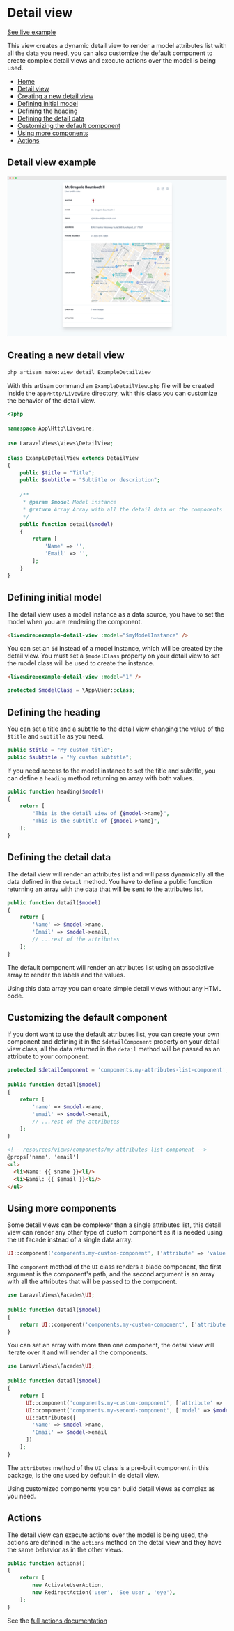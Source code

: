 # Detail view

[See live example](http://laravel-views.herokuapp.com/detail-view)

This view creates a dynamic detail view to render a model attributes list with all the data you need, you can also customize the default component to create complex detail views and execute actions over the model is being used.

- [Home](../README.md)
- [Detail view](#detail-view)
- [Creating a new detail view](#creating-a-new-detail-view)
- [Defining initial model](#defining-initial-model)
- [Defining the heading](#defining-the-heading)
- [Defining the detail data](#defining-the-detail-data)
- [Customizing the default component](#customizing-the-default-component)
- [Using more components](#using-more-components)
- [Actions](#actions)

## Detail view example

![](./detail.png)

## Creating a new detail view

```bash
php artisan make:view detail ExampleDetailView
```

With this artisan command an `ExampleDetailView.php` file will be created inside the `app/Http/Livewire` directory, with this class you can customize the behavior of the detail view.

```php
<?php

namespace App\Http\Livewire;

use LaravelViews\Views\DetailView;

class ExampleDetailView extends DetailView
{
    public $title = "Title";
    public $subtitle = "Subtitle or description";

    /**
     * @param $model Model instance
     * @return Array Array with all the detail data or the components
     */
    public function detail($model)
    {
        return [
            'Name' => '',
            'Email' => '',
        ];
    }
}
```

## Defining initial model

The detail view uses a model instance as a data source, you have to set the model when you are rendering the component.

```html
<livewire:example-detail-view :model="$myModelInstance" />
```

You can set an `id` instead of a model instance, which will be created by the detail view. You must set a `$modelClass` property on your detail view to set the model class will be used to create the instance.

```html
<livewire:example-detail-view :model="1" />
```

```php
protected $modelClass = \App\User::class;
```

## Defining the heading

You can set a title and a subtitle to the detail view changing the value of the `$title` and `subtitle` as you need.

```php
public $title = "My custom title";
public $subtitle = "My custom subtitle";
```

If you need access to the model instance to set the title and subtitle, you can define a `heading` method returning an array with both values.

```php
public function heading($model)
{
    return [
        "This is the detail view of {$model->name}",
        "This is the subtitle of {$model->name}",
    ];
}
```

## Defining the detail data

The detail view will render an attributes list and will pass dynamically all the data defined in the `detail` method.
You have to define a public function returning an array with the data that will be sent to the attributes list.

```php
public function detail($model)
{
    return [
        'Name' => $model->name,
        'Email' => $model->email,
        // ...rest of the attributes
    ];
}
```

The default component will render an attributes list using an associative array to render the labels and the values.

Using this data array you can create simple detail views without any HTML code.


## Customizing the default component

If you dont want to use the default attributes list, you can create your own component and defining it in the `$detailComponent` property on your detail view class, all the data returned in the `detail` method will be passed as an attribute to your component.

```php
protected $detailComponent = 'components.my-attributes-list-component';

public function detail($model)
{
    return [
        'name' => $model->name,
        'email' => $model->email,
        // ...rest of the attributes
    ];
}
```

```html
<!-- resources/views/components/my-attributes-list-component -->
@props['name', 'email']
<ul>
  <li>Name: {{ $name }}<li/>
  <li>Eamil: {{ $email }}<li/>
</ul>
```

## Using more components
Some detail views can be complexer than a single attributes list, this detail view can render any other type of custom component as it is needed using the `UI` facade instead of a single data array.

```php
UI::component('components.my-custom-component', ['attribute' => 'value' ])
```

The `component` method of the `UI` class renders a blade component, the first argument is the component's path, and the second argument is an array with all the attributes that will be passed to the component.

```php
use LaravelViews\Facades\UI;

public function detail($model)
{
    return UI::component('components.my-custom-component', ['attribute' => 'value' ]);
}
```

You can set an array with more than one component, the detail view will iterate over it and will render all the components.

```php
use LaravelViews\Facades\UI;

public function detail($model)
{
    return [
      UI::component('components.my-custom-component', ['attribute' => 'value' ]),
      UI::component('components.my-second-component', ['model' => $model]),
      UI::attributes([
        'Name' => $model->name,
        'Email' => $model->email
      ])
    ];
}
```

The `attributes` method of the `UI` class is a pre-built component in this package, is the one used by default in de detail view.

Using customized components you can build detail views as complex as you need.


## Actions
The detail view can execute actions over the model is being used, the actions are defined in the `actions` method on the detail view and they have the same behavior as in the other views.

```php
public function actions()
{
    return [
        new ActivateUserAction,
        new RedirectAction('user', 'See user', 'eye'),
    ];
}
```

See the [full actions documentation](./table-view#actions)
